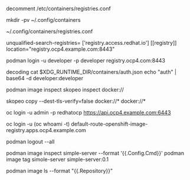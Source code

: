 decomment /etc/containers/registries.conf

mkdir -pv ~/.config/containers

~/.config/containers/registries.conf

unqualified-search-registries= ['registry.access.redhat.io'] [[registry]] location="registry.ocp4.example.com:8443"

podman login -u developer -p developer registry.ocp4.com:8443

decoding cat $XDG_RUNTIME_DIR/containers/auth.json echo "auth" | base64 -d 
developer:developer

podman image inspect skopeo inspect docker://

skopeo copy --dest-tls-verify=false docker://* docker://*

oc login -u admin -p redhatocp https://api.ocp4.example.com:6443

oc login -u (oc whoami -t) default-route-openshift-image-registry.apps.ocp4.example.com

podman logout --all

podman image inspect simple-server --format '{{.Config.Cmd}}' podman image tag simole-server simple-server:0.1

podman image ls --format "{{.Repository}}"

